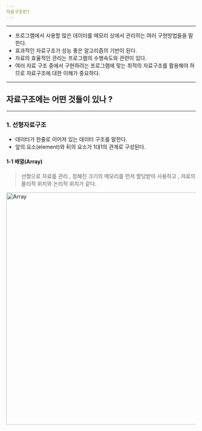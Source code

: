 ```yaml
---
자료구조란?
---
```

---

- 프로그램에서 사용할 많은 데이터를 메모리 상에서 관리하는 여러 구현방법들을 말한다.
- 효과적인 자료구조가 성능 좋은 알고리즘의 기반이 된다.
- 자료의 효율적인 관리는 프로그램의 수행속도와 관련이 있다.
- 여러 자료 구조 중에서 구현하려는 프로그램에 맞는 최적의 자료구조를 활용해야 하므로 자료구조에 대한 이해가 중요하다.

---
자료구조에는 어떤 것들이 있나 ?
---
---
### 1. 선형자료구조

 - 데이터가 한줄로 이어져 있는 데이터 구조를 말한다.
 - 앞의 요소(element)와 뒤의 요소가 1대1의 관계로 구성된다.


#### 1-1  배열(Array) 
> 선형으로 자료를 관리 , 정해진 크기의 메모리를 먼저 할당받아 사용하고 , 자료의 물리적 위치와 논리적 위치가 같다.


<img width="617" alt="Array" src="https://user-images.githubusercontent.com/51349774/179740093-cf97e8b4-3135-4b3d-9818-b32b246b920b.png">

